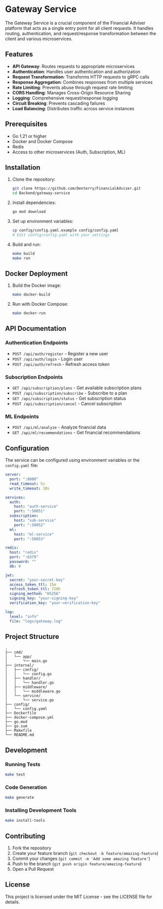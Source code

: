 # Gateway Service

The Gateway Service is a crucial component of the Financial Adviser platform that acts as a single entry point for all client requests. It handles routing, authentication, and request/response transformation between the client and various microservices.

## Features

- **API Gateway**: Routes requests to appropriate microservices
- **Authentication**: Handles user authentication and authorization
- **Request Transformation**: Transforms HTTP requests to gRPC calls
- **Response Aggregation**: Combines responses from multiple services
- **Rate Limiting**: Prevents abuse through request rate limiting
- **CORS Handling**: Manages Cross-Origin Resource Sharing
- **Logging**: Comprehensive request/response logging
- **Circuit Breaking**: Prevents cascading failures
- **Load Balancing**: Distributes traffic across service instances

## Prerequisites

- Go 1.21 or higher
- Docker and Docker Compose
- Redis
- Access to other microservices (Auth, Subscription, ML)

## Installation

1. Clone the repository:
   ```bash
   git clone https://github.com/Denterry/FinancialAdviser.git
   cd Backend/gateway-service
   ```

2. Install dependencies:
   ```bash
   go mod download
   ```

3. Set up environment variables:
   ```bash
   cp config/config.yaml.example config/config.yaml
   # Edit config/config.yaml with your settings
   ```

4. Build and run:
   ```bash
   make build
   make run
   ```

## Docker Deployment

1. Build the Docker image:
   ```bash
   make docker-build
   ```

2. Run with Docker Compose:
   ```bash
   make docker-run
   ```

## API Documentation

### Authentication Endpoints

- `POST /api/auth/register` - Register a new user
- `POST /api/auth/login` - Login user
- `POST /api/auth/refresh` - Refresh access token

### Subscription Endpoints

- `GET /api/subscription/plans` - Get available subscription plans
- `POST /api/subscription/subscribe` - Subscribe to a plan
- `GET /api/subscription/status` - Get subscription status
- `POST /api/subscription/cancel` - Cancel subscription

### ML Endpoints

- `POST /api/ml/analyze` - Analyze financial data
- `GET /api/ml/recommendations` - Get financial recommendations

## Configuration

The service can be configured using environment variables or the `config.yaml` file:

```yaml
server:
  port: ":8080"
  read_timeout: 5s
  write_timeout: 10s

services:
  auth:
    host: "auth-service"
    port: ":50051"
  subscription:
    host: "sub-service"
    port: ":50052"
  ml:
    host: "ml-service"
    port: ":50053"

redis:
  host: "redis"
  port: ":6379"
  password: ""
  db: 0

jwt:
  secret: "your-secret-key"
  access_token_ttl: 15m
  refresh_token_ttl: 720h
  signing_method: "HS256"
  signing_key: "your-signing-key"
  verification_key: "your-verification-key"

log:
  level: "info"
  file: "logs/gateway.log"
```

## Project Structure

```
.
├── cmd/
│   └── app/
│       └── main.go
├── internal/
│   ├── config/
│   │   └── config.go
│   ├── handler/
│   │   └── handler.go
│   ├── middleware/
│   │   └── middleware.go
│   └── service/
│       └── service.go
├── config/
│   └── config.yaml
├── Dockerfile
├── docker-compose.yml
├── go.mod
├── go.sum
├── Makefile
└── README.md
```

## Development

### Running Tests

```bash
make test
```

### Code Generation

```bash
make generate
```

### Installing Development Tools

```bash
make install-tools
```

## Contributing

1. Fork the repository
2. Create your feature branch (`git checkout -b feature/amazing-feature`)
3. Commit your changes (`git commit -m 'Add some amazing feature'`)
4. Push to the branch (`git push origin feature/amazing-feature`)
5. Open a Pull Request

## License

This project is licensed under the MIT License - see the LICENSE file for details. 